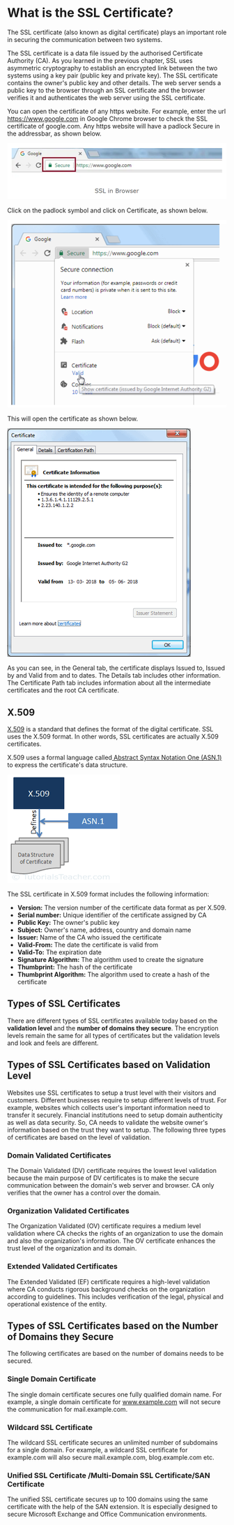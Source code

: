 # **What is the SSL Certificate?**

The SSL certificate (also known as digital certificate) plays an important role in securing the communication between two systems.

The SSL certificate is a data file issued by the authorised Certificate Authority (CA). As you learned in the previous chapter, SSL uses asymmetric cryptography to establish an encrypted link between the two systems using a key pair (public key and private key). The SSL certificate contains the owner's public key and other details. The web server sends a public key to the browser through an SSL certificate and the browser verifies it and authenticates the web server using the SSL certificate.

You can open the certificate of any https website. For example, enter the url https://www.google.com in Google Chrome browser to check the SSL certificate of google.com. Any https website will have a padlock Secure in the addressbar, as shown below.




![alt_text](images/image6.png "image_tooltip")

Click on the padlock symbol and click on Certificate, as shown below.

![alt_text](images/image7.png "image_tooltip")

This will open the certificate as shown below.



![alt_text](images/image8.png "image_tooltip")

As you can see, in the General tab, the certificate displays Issued to, Issued by and Valid from and to dates. The Details tab includes other information. 	 The Certificate Path tab includes information about all the intermediate certificates and the root CA certificate.


## **X.509**

[X.509](https://en.wikipedia.org/wiki/X.509) is a standard that defines the format of the digital certificate. SSL uses the X.509 format. In other words, SSL certificates are actually X.509 certificates.

X.509 uses a formal language called[ Abstract Syntax Notation One (ASN.1)](https://en.wikipedia.org/wiki/Abstract_Syntax_Notation_One) to express the certificate's data structure.

![alt_text](images/image9.png "image_tooltip")

The SSL certificate in X.509 format includes the following information:



*   **Version:** The version number of the certificate data format as per X.509.
*   **Serial number:** Unique identifier of the certificate assigned by CA
*   **Public Key:** The owner's public key
*   **Subject:** Owner's name, address, country and domain name
*   **Issuer:** Name of the CA who issued the certificate
*   **Valid-From:** The date the certificate is valid from
*   **Valid-To:** The expiration date
*   **Signature Algorithm:** The algorithm used to create the signature
*   **Thumbprint:** The hash of the certificate
*   **Thumbprint Algorithm:** The algorithm used to create a hash of the certificate


## **Types of SSL Certificates**

There are different types of SSL certificates available today based on the **validation level** and the **number of domains they secure**. The encryption levels remain the same for all types of certificates but the validation levels and look and feels are different.


## **Types of SSL Certificates based on Validation Level**

Websites use SSL certificates to setup a trust level with their visitors and customers. Different businesses require to setup different levels of trust. For example, websites which collects user's important information need to transfer it securely. Financial institutions need to setup domain authenticity as well as data security. So, CA needs to validate the website owner's information based on the trust they want to setup. The following three types of certificates are based on the level of validation.


### **Domain Validated Certificates**

The Domain Validated (DV) certificate requires the lowest level validation because the main purpose of DV certificates is to make the secure communication between the domain's web server and browser. CA only verifies that the owner has a control over the domain.


### **Organization Validated Certificates**

The Organization Validated (OV) certificate requires a medium level validation where CA checks the rights of an organization to use the domain and also the organization's information. The OV certificate enhances the trust level of the organization and its domain.


### **Extended Validated Certificates**

The Extended Validated (EF) certificate requires a high-level validation where CA conducts rigorous background checks on the organization according to guidelines. This includes verification of the legal, physical and operational existence of the entity.


## **Types of SSL Certificates based on the Number of Domains they Secure**

The following certificates are based on the number of domains needs to be secured.


### **Single Domain Certificate**

The single domain certificate secures one fully qualified domain name. For example, a single domain certificate for www.example.com will not secure the communication for mail.example.com.


### **Wildcard SSL Certificate**

The wildcard SSL certificate secures an unlimited number of subdomains for a single domain. For example, a wildcard SSL certificate for example.com will also secure mail.example.com, blog.example.com etc.


### **Unified SSL Certificate /Multi-Domain SSL Certificate/SAN Certificate**

The unified SSL certificate secures up to 100 domains using the same certificate with the help of the SAN extension. It is especially designed to secure Microsoft Exchange and Office Communication environments.
